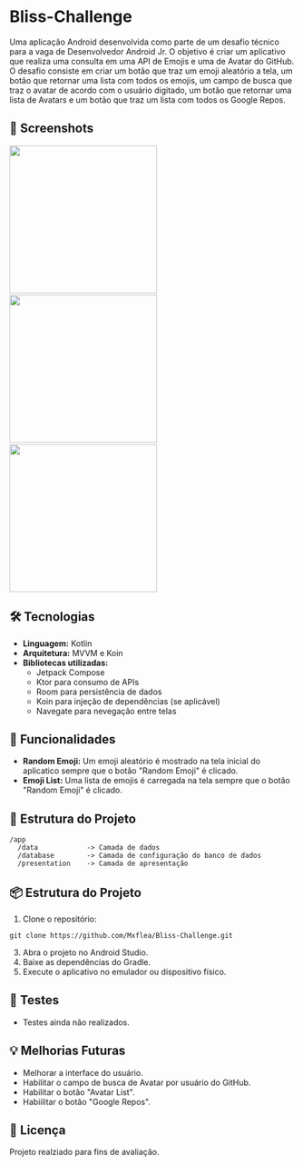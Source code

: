 # Bliss-Challenge
Uma aplicação Android desenvolvida como parte de um desafio técnico para a vaga de Desenvolvedor Android Jr. O objetivo é criar um aplicativo que realiza uma consulta em uma API de Emojis e uma de Avatar do GitHub. O desafio consiste em criar um botão que traz um emoji aleatório a tela, um botão que retornar uma lista com todos os emojis, um campo de busca que traz o avatar de acordo com o usuário digitado, um botão que retornar uma lista de Avatars e um botão que traz um lista com todos os Google Repos.

## :camera_flash: Screenshots
<!-- You can add more screenshots here if you like -->
<img src="/result/Screenshot_20230217_015921.png" width="260">&emsp;<img src="/result/Screenshot_20230217_020035.png" width="260">&emsp;<img src="/result/Screenshot_20230217_020117.png" width="260">

## :hammer_and_wrench: Tecnologias
* **Linguagem:** Kotlin
* **Arquitetura:** MVVM e Koin
* **Bibliotecas utilizadas:**
    * Jetpack Compose
    * Ktor para consumo de APIs
    * Room para persistência de dados
    * Koin para injeção de dependências (se aplicável)
    * Navegate para nevegação entre telas
 
## :rocket: Funcionalidades
* **Random Emoji:** Um emoji aleatório é mostrado na tela inicial do aplicatico sempre que o botão "Random Emoji" é clicado.
* **Emoji List:** Uma lista de emojis é carregada na tela sempre que o botão "Random Emoji" é clicado.

## :open_file_folder: Estrutura do Projeto

```
/app
  /data            -> Camada de dados
  /database        -> Camada de configuração do banco de dados
  /presentation    -> Camada de apresentação
````
## :package: Estrutura do Projeto

1. Clone o repositório:
```
git clone https://github.com/Mxflea/Bliss-Challenge.git
```
3. Abra o projeto no Android Studio.
4. Baixe as dependências do Gradle.
5. Execute o aplicativo no emulador ou dispositivo físico.

## :pencil: Testes
* Testes ainda não realizados.

## :bulb: Melhorias Futuras
* Melhorar a interface do usuário.
* Habilitar o campo de busca de Avatar por usuário do GitHub.
* Habilitar o botão "Avatar List".
* Habiilitar o botão "Google Repos".

## :scroll: Licença
Projeto realziado para fins de avaliação.
